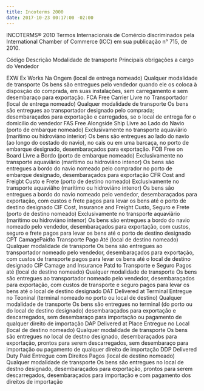 ```yaml
---
title: Incoterms 2000
date: 2017-10-23 00:17:00 -02:00
---
```


INCOTERMS® 2010
Termos Internacionais de Comércio discriminados pela International Chamber of Commerce (ICC) em sua publicação n° 715, de 2010.

Código Descrição Modalidade de transporte Principais obrigações a cargo do Vendedor

EXW	Ex Works Na Ongem (local de entrega nomeado)	Qualquer modalidade de transporte	Os bens são entregues pelo vendedor quando ele os coloca à disposção do comprada, em suas instalações, sem carregamento e sem desembaraço para exportação.
FCA	Free Carrier Livre no Transportador (local de entrega nomeado)	Qualquer modalidade de transporte	Os bens são entregues ao transportador designado pelo comprada; desembaraçados para exportação e carregados, se o local de entrega for o domicilio do vendedor
FAS	Free Alongside Ship Livre ao Lado do Navio (porto de embarque nomeado)	Exclusivamente no transporte aquaviârio (marítimo ou hidroviáno interior)	Os bens são entregues ao lado do navio (ao longo do costado do navio), no cais ou em uma barcaça, no porto de embarque designado, desembaraçados para exportação.
FOB	Free on Board Livre a Bordo (porto de embarque nomeado)	Exclusivamente no transporte aquaviârio (marítimo ou hidroviáno intenor)	Os bens são entregues a bordo do navio nomeado pelo comprador no porto de embarque designado, desembaraçados para exportação
CFR	Cost and Freigbt Custo e Frete (porto de destino nomeado)	Exclusivamente no transporte aquaviâho (marítimo ou hidroviáno intenor)	Os bens são entregues a bordo do navio nomeado pelo vendedor, desembaraçados para exportação, com custos e frete pagos para levar os bens até o porto de destino designado
CIF	Cost, Insurance and Freight Custo, Seguro e Frete (porto de destino nomeado)	Exclusivamente no transporte aquaviârio (marítimo ou hidroviáno intenor)	Os bens são entregues a bordo do navio nomeado pelo vendedor, desembaraçados para exportação, com custos, seguro e frete pagos para levar os bens até o porto de destino designado
CPT	CamagePaidto Transporte Pago Até (local de destino nomeado)	Qualquer modalidade de transporte	Os bens são entregues ao transportador nomeado pelo vendedor, desembaraçados para exportação, com custos de transporte pagos para levar os bens até o local de destino designado
CIP	Camage and Insurance Patd to Transporte e Seguro Pagos até (local de destino nomeado)	Qualquer modalidade de transporte	Os bens são entregues ao transportador nomeado pelo vendedor, desembaraçados para exportação, com custos de transporte e seguro pagos para levar os bens até o local de destino designado
DAT	Delivered at Terminal Entregue no Teoninal (terminal nomeado no porto ou local de destino)	Qualquer modalidade de transporte	Os bens são entregues no terminal (do porto ou do local de destino designado) desembaraçados para exportação e descarregados, sem desembaraço para importação ou pagamento de qualquer direito de importação
DAP	Delivered at Place Entregue no Local (local de destino nomeado)	Qualquer modalidade de transporte	Os bens são entregues no local de destno designado, desembaraçados para exportação, prontos para serem descarregados, sem desembaraço para importação ou pagamento de qualquer direito de importação
DDP	Delivered Duty Paid Entregue com Direitos Pagos (local de destino nomeado)	Qualquer modalidade de transporte	Os bens são entregues no local de destno designado, desembaraçados para exportação, prontos para serem descarregados, desembaraçados para importação e com pagamento dos direitos de importação